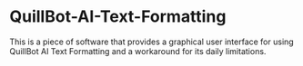 # QuillBot-AI-Text-Formatting

This is a piece of software that provides a graphical user interface for using QuillBot AI Text Formatting and a workaround for its daily limitations.

